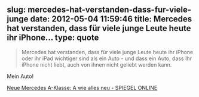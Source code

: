slug: mercedes-hat-verstanden-dass-fur-viele-junge
date: 2012-05-04 11:59:46
title: Mercedes hat verstanden, dass für viele junge Leute heute ihr iPhone...
type: quote
---

> Mercedes hat verstanden, dass für viele junge Leute heute ihr iPhone oder ihr iPad wichtiger sind als ein Auto - und dass ein Auto, dass Ihr iPhone nicht liebt, auch von ihnen nicht geliebt werden kann.

Mein Auto!

 [Neue Mercedes A-Klasse: A wie alles neu - SPIEGEL ONLINE](http://www.spiegel.de/auto/aktuell/0,1518,818889,00.html)
